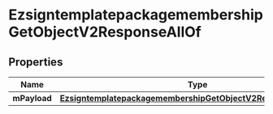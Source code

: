 

# EzsigntemplatepackagemembershipGetObjectV2ResponseAllOf


## Properties

| Name | Type | Description | Notes |
|------------ | ------------- | ------------- | -------------|
|**mPayload** | [**EzsigntemplatepackagemembershipGetObjectV2ResponseMPayload**](EzsigntemplatepackagemembershipGetObjectV2ResponseMPayload.md) |  |  |



